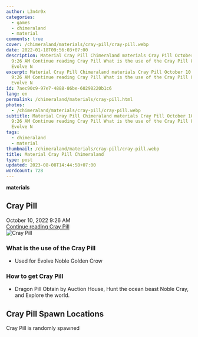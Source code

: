 ```yaml
---
author: L3n4r0x
categories:
  - games
  - chimeraland
  - material
comments: true
cover: /chimeraland/materials/cray-pill/cray-pill.webp
date: 2022-01-18T09:56:03+07:00
description: Material Cray Pill Chimeraland materials Cray Pill October 10, 2022
  9:26 AM Continue reading Cray Pill What is the use of the Cray Pill Used for
  Evolve N
excerpt: Material Cray Pill Chimeraland materials Cray Pill October 10, 2022
  9:26 AM Continue reading Cray Pill What is the use of the Cray Pill Used for
  Evolve N
id: 7aec90c9-97e7-4888-86be-60298220b1c6
lang: en
permalink: /chimeraland/materials/cray-pill.html
photos:
  - /chimeraland/materials/cray-pill/cray-pill.webp
subtitle: Material Cray Pill Chimeraland materials Cray Pill October 10, 2022
  9:26 AM Continue reading Cray Pill What is the use of the Cray Pill Used for
  Evolve N
tags:
  - chimeraland
  - material
thumbnail: /chimeraland/materials/cray-pill/cray-pill.webp
title: Material Cray Pill Chimeraland
type: post
updated: 2023-08-08T14:44:58+07:00
wordcount: 728
---
```


<link
  rel="stylesheet"
  href="https://rawcdn.githack.com/dimaslanjaka/Web-Manajemen/870a349/css/bootstrap-5-3-0-alpha3-wrapper.css"
/>
<section id="bootstrap-wrapper">
  <div data-bs-theme="dark">
    <div
      class="row g-0 border rounded overflow-hidden flex-md-row mb-4 shadow-sm position-relative bg-dark text-light"
    >
      <div class="col p-4 d-flex flex-column position-static">
        <strong class="d-inline-block mb-2 text-success">materials</strong>
        <h2 class="mb-0">Cray Pill</h2>
        <div class="mb-1 text-muted">October 10, 2022 9:26 AM</div>
        <a
          href="/chimeraland/materials/cray-pill.html"
          class="stretched-link d-none text-primary"
          >Continue reading Cray Pill</a
        >
      </div>
      <div class="col-auto d-none d-md-block d-lg-block">
        <img
          src="https://www.webmanajemen.com/chimeraland/materials/cray-pill/cray-pill.webp"
          alt="Cray Pill"
        />
      </div>
    </div>
    <div class="row">
      <div class="col-lg-6 col-12 mb-2">
        <div class="card">
          <div class="card-body">
            <h3 class="card-title">What is the use of the Cray Pill</h3>
            <div class="card-text">
              <ul>
                <li>Used for Evolve Noble Golden Crow</li>
              </ul>
            </div>
          </div>
        </div>
      </div>
      <div class="col-lg-6 col-12 mb-2">
        <div class="card">
          <div class="card-body">
            <h3 class="card-title">How to get Cray Pill</h3>
            <div class="card-text">
              <ul>
                <li>
                  Dragon Pill Obtain by Auction House, Hunt the ocean beast
                  Noble Cray, and Explore the world.
                </li>
              </ul>
            </div>
          </div>
        </div>
      </div>
      <div class="col-12 mb-2">
        <h2>Cray Pill Spawn Locations</h2>
        <p>Cray Pill is randomly spawned</p>
      </div>
    </div>
  </div>
</section>